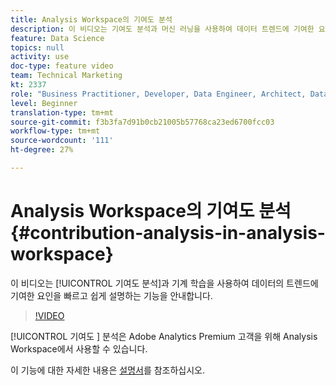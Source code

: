 ```yaml
---
title: Analysis Workspace의 기여도 분석
description: 이 비디오는 기여도 분석과 머신 러닝을 사용하여 데이터 트렌드에 기여한 요인을 빠르고 쉽게 설명할 수 있는 기능을 안내합니다.
feature: Data Science
topics: null
activity: use
doc-type: feature video
team: Technical Marketing
kt: 2337
role: "Business Practitioner, Developer, Data Engineer, Architect, Data Architect, Administrator, Leader"
level: Beginner
translation-type: tm+mt
source-git-commit: f3b3fa7d91b0cb21005b57768ca23ed6700fcc03
workflow-type: tm+mt
source-wordcount: '111'
ht-degree: 27%

---
```



# Analysis Workspace의 기여도 분석 {#contribution-analysis-in-analysis-workspace}

이 비디오는 [!UICONTROL 기여도 분석]과 기계 학습을 사용하여 데이터의 트렌드에 기여한 요인을 빠르고 쉽게 설명하는 기능을 안내합니다.

>[!VIDEO](https://video.tv.adobe.com/v/25443/?quality=12)

[!UICONTROL 기여도 ] 분석은 Adobe Analytics Premium 고객을 위해 Analysis Workspace에서 사용할 수 있습니다.

이 기능에 대한 자세한 내용은 [설명서](https://marketing.adobe.com/resources/help/ko_KR/analytics/analysis-workspace/anomaly_detection.html)를 참조하십시오.
